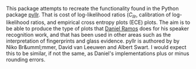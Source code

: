 This package attempts to recreate the functionality found in the Python package
[pyllr](https://github.com/bsxfan/PYLLR/). That is cost of log-likelihood ratios ($C_{llr}$, calibration of
log-likelihood ratios, and empirical cross entropy plots (ECE) plots. The aim is to be able to produce the type of plots
that [Daniel Ramos](http://arantxa.ii.uam.es/~dramos/) does for his speaker recognition work, and that has been used in
other areas such as the interpretation of fingerprints and glass evidence. pyllr is authored by by Niko Br&umml;mmer,
David van Leeuwen and Albert Swart. I would expect this to be similar, if not the same, as Daniel's implementations plus
or minus rounding errors.
